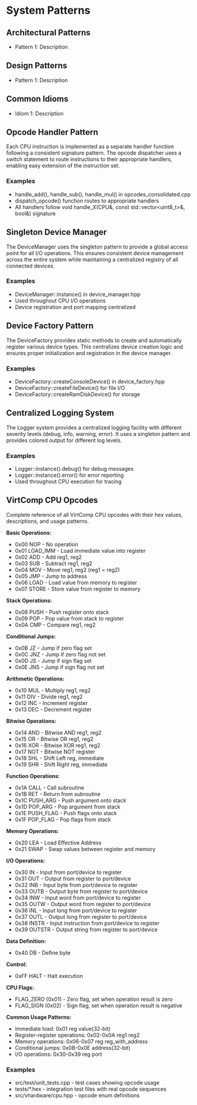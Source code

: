 # System Patterns

## Architectural Patterns

- Pattern 1: Description

## Design Patterns

- Pattern 1: Description

## Common Idioms

- Idiom 1: Description

## Opcode Handler Pattern

Each CPU instruction is implemented as a separate handler function following a consistent signature pattern. The opcode dispatcher uses a switch statement to route instructions to their appropriate handlers, enabling easy extension of the instruction set.

### Examples

- handle_add(), handle_sub(), handle_mul() in opcodes_consolidated.cpp
- dispatch_opcode() function routes to appropriate handlers
- All handlers follow void handle_X(CPU&, const std::vector<uint8_t>&, bool&) signature


## Singleton Device Manager

The DeviceManager uses the singleton pattern to provide a global access point for all I/O operations. This ensures consistent device management across the entire system while maintaining a centralized registry of all connected devices.

### Examples

- DeviceManager::instance() in device_manager.hpp
- Used throughout CPU I/O operations
- Device registration and port mapping centralized


## Device Factory Pattern

The DeviceFactory provides static methods to create and automatically register various device types. This centralizes device creation logic and ensures proper initialization and registration in the device manager.

### Examples

- DeviceFactory::createConsoleDevice() in device_factory.hpp
- DeviceFactory::createFileDevice() for file I/O
- DeviceFactory::createRamDiskDevice() for storage


## Centralized Logging System

The Logger system provides a centralized logging facility with different severity levels (debug, info, warning, error). It uses a singleton pattern and provides colored output for different log levels.

### Examples

- Logger::instance().debug() for debug messages
- Logger::instance().error() for error reporting
- Used throughout CPU execution for tracing


## VirtComp CPU Opcodes

Complete reference of all VirtComp CPU opcodes with their hex values, descriptions, and usage patterns.

**Basic Operations:**
- 0x00 NOP - No operation
- 0x01 LOAD_IMM - Load immediate value into register
- 0x02 ADD - Add reg1, reg2
- 0x03 SUB - Subtract reg1, reg2
- 0x04 MOV - Move reg1, reg2 (reg1 = reg2)
- 0x05 JMP - Jump to address
- 0x06 LOAD - Load value from memory to register
- 0x07 STORE - Store value from register to memory

**Stack Operations:**
- 0x08 PUSH - Push register onto stack
- 0x09 POP - Pop value from stack to register
- 0x0A CMP - Compare reg1, reg2

**Conditional Jumps:**
- 0x0B JZ - Jump if zero flag set
- 0x0C JNZ - Jump if zero flag not set
- 0x0D JS - Jump if sign flag set
- 0x0E JNS - Jump if sign flag not set

**Arithmetic Operations:**
- 0x10 MUL - Multiply reg1, reg2
- 0x11 DIV - Divide reg1, reg2
- 0x12 INC - Increment register
- 0x13 DEC - Decrement register

**Bitwise Operations:**
- 0x14 AND - Bitwise AND reg1, reg2
- 0x15 OR - Bitwise OR reg1, reg2
- 0x16 XOR - Bitwise XOR reg1, reg2
- 0x17 NOT - Bitwise NOT register
- 0x18 SHL - Shift Left reg, immediate
- 0x19 SHR - Shift Right reg, immediate

**Function Operations:**
- 0x1A CALL - Call subroutine
- 0x1B RET - Return from subroutine
- 0x1C PUSH_ARG - Push argument onto stack
- 0x1D POP_ARG - Pop argument from stack
- 0x1E PUSH_FLAG - Push flags onto stack
- 0x1F POP_FLAG - Pop flags from stack

**Memory Operations:**
- 0x20 LEA - Load Effective Address
- 0x21 SWAP - Swap values between register and memory

**I/O Operations:**
- 0x30 IN - Input from port/device to register
- 0x31 OUT - Output from register to port/device
- 0x32 INB - Input byte from port/device to register
- 0x33 OUTB - Output byte from register to port/device
- 0x34 INW - Input word from port/device to register
- 0x35 OUTW - Output word from register to port/device
- 0x36 INL - Input long from port/device to register
- 0x37 OUTL - Output long from register to port/device
- 0x38 INSTR - Input instruction from port/device to register
- 0x39 OUTSTR - Output string from register to port/device

**Data Definition:**
- 0x40 DB - Define byte

**Control:**
- 0xFF HALT - Halt execution

**CPU Flags:**
- FLAG_ZERO (0x01) - Zero flag, set when operation result is zero
- FLAG_SIGN (0x02) - Sign flag, set when operation result is negative

**Common Usage Patterns:**
- Immediate load: 0x01 reg value(32-bit)
- Register-register operations: 0x02-0x0A reg1 reg2
- Memory operations: 0x06-0x07 reg reg_with_address
- Conditional jumps: 0x0B-0x0E address(32-bit)
- I/O operations: 0x30-0x39 reg port

### Examples

- src/test/unit_tests.cpp - test cases showing opcode usage
- tests/*.hex - integration test files with real opcode sequences
- src/vhardware/cpu.hpp - opcode enum definitions
